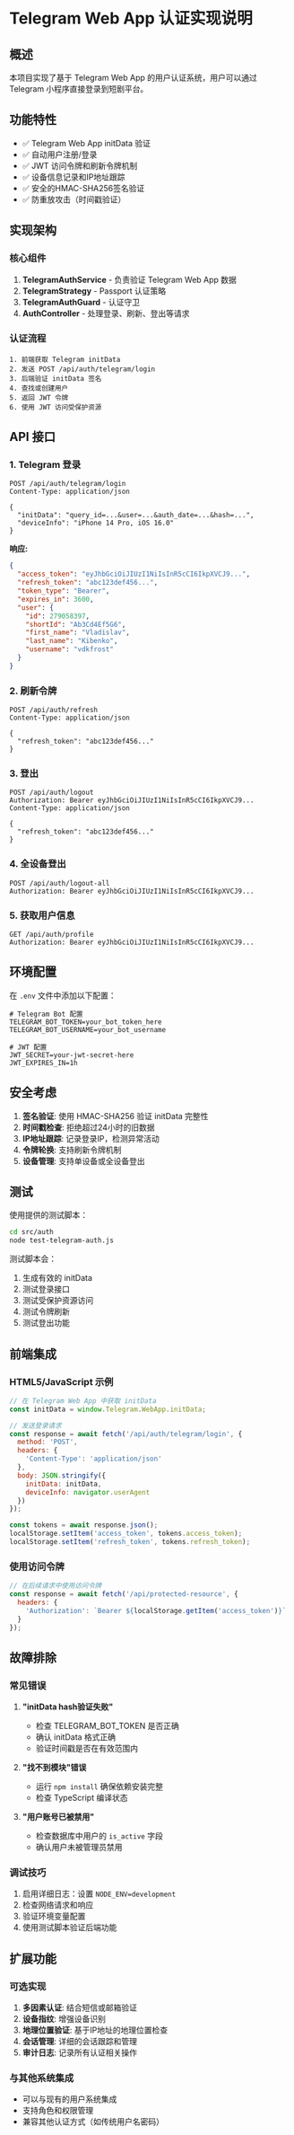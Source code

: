 # Telegram Web App 认证实现说明

## 概述

本项目实现了基于 Telegram Web App 的用户认证系统，用户可以通过 Telegram 小程序直接登录到短剧平台。

## 功能特性

- ✅ Telegram Web App initData 验证
- ✅ 自动用户注册/登录
- ✅ JWT 访问令牌和刷新令牌机制
- ✅ 设备信息记录和IP地址跟踪
- ✅ 安全的HMAC-SHA256签名验证
- ✅ 防重放攻击（时间戳验证）

## 实现架构

### 核心组件

1. **TelegramAuthService** - 负责验证 Telegram Web App 数据
2. **TelegramStrategy** - Passport 认证策略
3. **TelegramAuthGuard** - 认证守卫
4. **AuthController** - 处理登录、刷新、登出等请求

### 认证流程

```
1. 前端获取 Telegram initData
2. 发送 POST /api/auth/telegram/login
3. 后端验证 initData 签名
4. 查找或创建用户
5. 返回 JWT 令牌
6. 使用 JWT 访问受保护资源
```

## API 接口

### 1. Telegram 登录
```http
POST /api/auth/telegram/login
Content-Type: application/json

{
  "initData": "query_id=...&user=...&auth_date=...&hash=...",
  "deviceInfo": "iPhone 14 Pro, iOS 16.0"
}
```

**响应:**
```json
{
  "access_token": "eyJhbGciOiJIUzI1NiIsInR5cCI6IkpXVCJ9...",
  "refresh_token": "abc123def456...",
  "token_type": "Bearer",
  "expires_in": 3600,
  "user": {
    "id": 279058397,
    "shortId": "Ab3Cd4Ef5G6",
    "first_name": "Vladislav",
    "last_name": "Kibenko",
    "username": "vdkfrost"
  }
}
```

### 2. 刷新令牌
```http
POST /api/auth/refresh
Content-Type: application/json

{
  "refresh_token": "abc123def456..."
}
```

### 3. 登出
```http
POST /api/auth/logout
Authorization: Bearer eyJhbGciOiJIUzI1NiIsInR5cCI6IkpXVCJ9...
Content-Type: application/json

{
  "refresh_token": "abc123def456..."
}
```

### 4. 全设备登出
```http
POST /api/auth/logout-all
Authorization: Bearer eyJhbGciOiJIUzI1NiIsInR5cCI6IkpXVCJ9...
```

### 5. 获取用户信息
```http
GET /api/auth/profile
Authorization: Bearer eyJhbGciOiJIUzI1NiIsInR5cCI6IkpXVCJ9...
```

## 环境配置

在 `.env` 文件中添加以下配置：

```env
# Telegram Bot 配置
TELEGRAM_BOT_TOKEN=your_bot_token_here
TELEGRAM_BOT_USERNAME=your_bot_username

# JWT 配置
JWT_SECRET=your-jwt-secret-here
JWT_EXPIRES_IN=1h
```

## 安全考虑

1. **签名验证**: 使用 HMAC-SHA256 验证 initData 完整性
2. **时间戳检查**: 拒绝超过24小时的旧数据
3. **IP地址跟踪**: 记录登录IP，检测异常活动
4. **令牌轮换**: 支持刷新令牌机制
5. **设备管理**: 支持单设备或全设备登出

## 测试

使用提供的测试脚本：

```bash
cd src/auth
node test-telegram-auth.js
```

测试脚本会：
1. 生成有效的 initData
2. 测试登录接口
3. 测试受保护资源访问
4. 测试令牌刷新
5. 测试登出功能

## 前端集成

### HTML5/JavaScript 示例

```javascript
// 在 Telegram Web App 中获取 initData
const initData = window.Telegram.WebApp.initData;

// 发送登录请求
const response = await fetch('/api/auth/telegram/login', {
  method: 'POST',
  headers: {
    'Content-Type': 'application/json'
  },
  body: JSON.stringify({
    initData: initData,
    deviceInfo: navigator.userAgent
  })
});

const tokens = await response.json();
localStorage.setItem('access_token', tokens.access_token);
localStorage.setItem('refresh_token', tokens.refresh_token);
```

### 使用访问令牌

```javascript
// 在后续请求中使用访问令牌
const response = await fetch('/api/protected-resource', {
  headers: {
    'Authorization': `Bearer ${localStorage.getItem('access_token')}`
  }
});
```

## 故障排除

### 常见错误

1. **"initData hash验证失败"**
   - 检查 TELEGRAM_BOT_TOKEN 是否正确
   - 确认 initData 格式正确
   - 验证时间戳是否在有效范围内

2. **"找不到模块"错误**
   - 运行 `npm install` 确保依赖安装完整
   - 检查 TypeScript 编译状态

3. **"用户账号已被禁用"**
   - 检查数据库中用户的 `is_active` 字段
   - 确认用户未被管理员禁用

### 调试技巧

1. 启用详细日志：设置 `NODE_ENV=development`
2. 检查网络请求和响应
3. 验证环境变量配置
4. 使用测试脚本验证后端功能

## 扩展功能

### 可选实现

1. **多因素认证**: 结合短信或邮箱验证
2. **设备指纹**: 增强设备识别
3. **地理位置验证**: 基于IP地址的地理位置检查
4. **会话管理**: 详细的会话跟踪和管理
5. **审计日志**: 记录所有认证相关操作

### 与其他系统集成

- 可以与现有的用户系统集成
- 支持角色和权限管理
- 兼容其他认证方式（如传统用户名密码）

